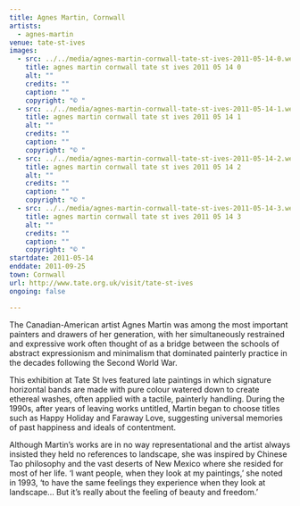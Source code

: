 ```yaml
---
title: Agnes Martin, Cornwall
artists:
  - agnes-martin
venue: tate-st-ives
images:
  - src: ../../media/agnes-martin-cornwall-tate-st-ives-2011-05-14-0.webp
    title: agnes martin cornwall tate st ives 2011 05 14 0
    alt: ""
    credits: ""
    caption: ""
    copyright: "© "
  - src: ../../media/agnes-martin-cornwall-tate-st-ives-2011-05-14-1.webp
    title: agnes martin cornwall tate st ives 2011 05 14 1
    alt: ""
    credits: ""
    caption: ""
    copyright: "© "
  - src: ../../media/agnes-martin-cornwall-tate-st-ives-2011-05-14-2.webp
    title: agnes martin cornwall tate st ives 2011 05 14 2
    alt: ""
    credits: ""
    caption: ""
    copyright: "© "
  - src: ../../media/agnes-martin-cornwall-tate-st-ives-2011-05-14-3.webp
    title: agnes martin cornwall tate st ives 2011 05 14 3
    alt: ""
    credits: ""
    caption: ""
    copyright: "© "
startdate: 2011-05-14
enddate: 2011-09-25
town: Cornwall
url: http://www.tate.org.uk/visit/tate-st-ives
ongoing: false

---
```


The Canadian-American artist Agnes Martin was among the most important painters and drawers of her generation, with her simultaneously restrained and expressive work often thought of as a bridge between the schools of abstract expressionism and minimalism that dominated painterly practice in the decades following the Second World War.

This exhibition at Tate St Ives featured late paintings in which signature horizontal bands are made with pure colour watered down to create ethereal washes, often applied with a tactile, painterly handling. During the 1990s, after years of leaving works untitled, Martin began to choose titles such as Happy Holiday and Faraway Love, suggesting universal memories of past happiness and ideals of contentment.

Although Martin’s works are in no way representational and the artist always insisted they held no references to landscape, she was inspired by Chinese Tao philosophy and the vast deserts of New Mexico where she resided for most of her life. ‘I want people, when they look at my paintings,’ she noted in 1993, ‘to have the same feelings they experience when they look at landscape… But it’s really about the feeling of beauty and freedom.’